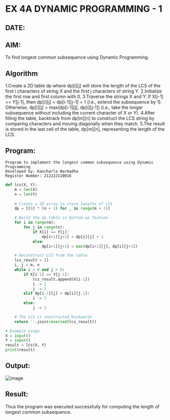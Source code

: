 
# EX 4A DYNAMIC PROGRAMMING - 1
## DATE:
## AIM:
To find longest common subsequence using Dynamic Programming.



## Algorithm
1.Create a 2D table dp where dp[i][j] will store the length of the LCS of the first i characters of string X and the first j characters of string Y. 
2.Initialize the first row and first column with 0.
3.Traverse the strings X and Y:
   If X[i-1] == Y[j-1], then dp[i][j] = dp[i-1][j-1] + 1 (i.e., extend the subsequence by 1).
   Otherwise, dp[i][j] = max(dp[i-1][j], dp[i][j-1]) (i.e., take the longer subsequence without including the current character of X or Y).
4.After filling the table, backtrack from dp[m][n] to construct the LCS string by comparing characters and moving diagonally when they match.
5.The result is stored in the last cell of the table, dp[m][n], representing the length of the LCS.  

## Program:
```
Program to implement the longest common subsequence using Dynamic Programming
Developed by: Kancharla Narmadha
Register Number: 212222110016
```
```py
def lcs(X, Y):
    m = len(X)
    n = len(Y)
    
    # Create a 2D array to store lengths of LCS
    dp = [[0] * (n + 1) for _ in range(m + 1)]

    # Build the dp table in bottom-up fashion
    for i in range(m):
        for j in range(n):
            if X[i] == Y[j]:
                dp[i+1][j+1] = dp[i][j] + 1
            else:
                dp[i+1][j+1] = max(dp[i+1][j], dp[i][j+1])

    # Reconstruct LCS from the table
    lcs_result = []
    i, j = m, n
    while i > 0 and j > 0:
        if X[i-1] == Y[j-1]:
            lcs_result.append(X[i-1])
            i -= 1
            j -= 1
        elif dp[i-1][j] > dp[i][j-1]:
            i -= 1
        else:
            j -= 1

    # The LCS is constructed backwards
    return ''.join(reversed(lcs_result))

# Example usage
X = input()
Y = input()
result = lcs(X, Y)
print(result)

```

## Output:
![image](https://github.com/user-attachments/assets/4a9453e1-949f-4547-9303-240894a7d0a4)



## Result:
Thus the program was executed successfully for computing the length of longest common subsequence.
